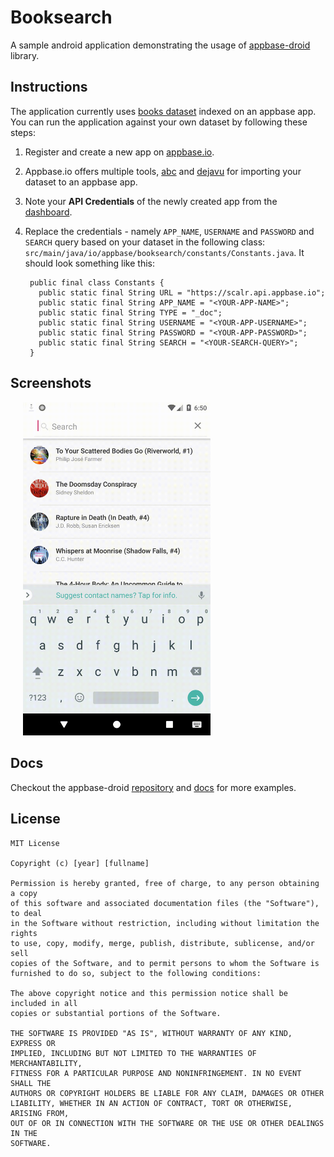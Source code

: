Booksearch
==========

A sample android application demonstrating the usage of [appbase-droid](https://github.com/appbaseio/appbase-droid) library.


Instructions
------------
The application currently uses [books dataset](https://dejavu.appbase.io/?&appname=good-books-yj&url=https://gBgUqs2tV:3456f3bf-ea9e-4ebc-9c93-08eb13e5c87c@scalr.api.appbase.io&mode=view)
indexed on an appbase app. You can run the application against your own dataset by following these steps:
1. Register and create a new app on [appbase.io](https://dashboard.appbase.io).
2. Appbase.io offers multiple tools, [abc](https://github.com/appbaseio/abc) and [dejavu](https://github.com/appbaseio/dejavu) for importing your dataset to an appbase app.
3. Note your **API Credentials** of the newly created app from the [dashboard](https://dashboard.appbase.io).
4. Replace the credentials - namely `APP_NAME`, `USERNAME` and `PASSWORD` and `SEARCH` query based on your dataset in the following class: `src/main/java/io/appbase/booksearch/constants/Constants.java`. It should look something like this:


        public final class Constants {
          public static final String URL = "https://scalr.api.appbase.io";
          public static final String APP_NAME = "<YOUR-APP-NAME>";
          public static final String TYPE = "_doc";
          public static final String USERNAME = "<YOUR-APP-USERNAME>";
          public static final String PASSWORD = "<YOUR-APP-PASSWORD>";
          public static final String SEARCH = "<YOUR-SEARCH-QUERY>";
        }


Screenshots
-----------

<img src="screenshots/book-search.gif" width="300" hspace="20">


Docs
----

Checkout the appbase-droid [repository](https://github.com/appbaseio/appbase-droid) and [docs](https://opensource.appbase.io/appbase-droid/doc/) for more examples.

License
--------
    MIT License

    Copyright (c) [year] [fullname]

    Permission is hereby granted, free of charge, to any person obtaining a copy
    of this software and associated documentation files (the "Software"), to deal
    in the Software without restriction, including without limitation the rights
    to use, copy, modify, merge, publish, distribute, sublicense, and/or sell
    copies of the Software, and to permit persons to whom the Software is
    furnished to do so, subject to the following conditions:

    The above copyright notice and this permission notice shall be included in all
    copies or substantial portions of the Software.

    THE SOFTWARE IS PROVIDED "AS IS", WITHOUT WARRANTY OF ANY KIND, EXPRESS OR
    IMPLIED, INCLUDING BUT NOT LIMITED TO THE WARRANTIES OF MERCHANTABILITY,
    FITNESS FOR A PARTICULAR PURPOSE AND NONINFRINGEMENT. IN NO EVENT SHALL THE
    AUTHORS OR COPYRIGHT HOLDERS BE LIABLE FOR ANY CLAIM, DAMAGES OR OTHER
    LIABILITY, WHETHER IN AN ACTION OF CONTRACT, TORT OR OTHERWISE, ARISING FROM,
    OUT OF OR IN CONNECTION WITH THE SOFTWARE OR THE USE OR OTHER DEALINGS IN THE
    SOFTWARE.